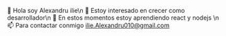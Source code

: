 👋 Hola soy Alexandru ilie\n
👀 Estoy interesado en crecer como desarrollador\n
🌱 En estos momentos estoy aprendiendo react y nodejs \n
📫 Para contactar conmigo ilie.Alexandru010@gmail.com


<!---
AIlieDev/AIlieDev is a ✨ special ✨ repository because its `README.md` (this file) appears on your GitHub profile.
You can click the Preview link to take a look at your changes.
--->
